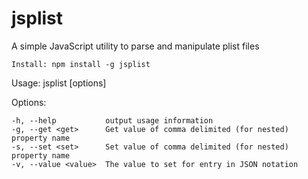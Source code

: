 # jsplist
A simple JavaScript utility to parse and manipulate plist files

	Install: npm install -g jsplist

  Usage: jsplist [options] <file>

  Options:

    -h, --help           output usage information
    -g, --get <get>      Get value of comma delimited (for nested) property name
    -s, --set <set>      Set value of comma delimited (for nested) property name
    -v, --value <value>  The value to set for entry in JSON notation
